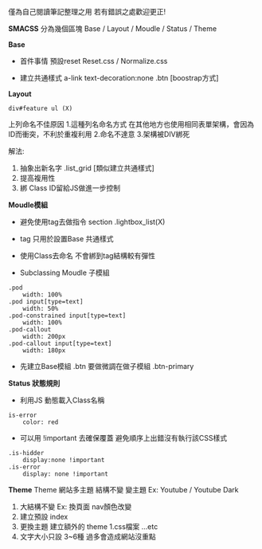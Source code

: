 僅為自己閱讀筆記整理之用 若有錯誤之處歡迎更正!

**SMACSS**
分為幾個區塊 Base / Layout / Moudle / Status / Theme

**Base**
* 首件事情  預設reset
  Reset.css / Normalize.css
  
* 建立共通樣式
  a-link   text-decoration:none
  .btn  [boostrap方式]

**Layout**
```
div#feature ul (X)
```
上列命名不佳原因
1.這種列名命名方式 
在其他地方也使用相同表單架構，會因為ID而衝突，不利於重複利用
2.命名不達意
3.架構被DIV綁死

解法:
1. 抽象出新名字 .list_grid [類似建立共通樣式]
2. 提高複用性
3. 綁 Class  ID留給JS做進一步控制

**Moudle模組**
* 避免使用tag去做指令  section .lightbox_list(X)
* tag 只用於設置Base 共通樣式
* 使用Class去命名 不會綁到tag結構較有彈性

* Subclassing Moudle 子模組
```
.pod
    width: 100%
.pod input[type=text]
    width: 50%
.pod-constrained input[type=text]
    width: 100%
.pod-callout
    width: 200px
.pod-callout input[type=text]
    width: 180px
```
* 先建立Base模組 .btn 要做微調在做子模組 .btn-primary


**Status 狀態規則**
* 利用JS 動態載入Class名稱
```
is-error 
    color: red
``` 
* 可以用 !important 去確保覆蓋 避免順序上出錯沒有執行該CSS樣式
```
.is-hidder
    display:none !important
.is-error
    display: none !important
```


**Theme**
Theme 網站多主題 結構不變 變主題 
Ex: Youtube / Youtube Dark
1.	大結構不變 Ex: 換頁面 nav顏色改變
2.	建立預設 index
3.	更換主題 建立額外的 theme 1.css檔案 …etc
4.	文字大小只設 3~6種  過多會造成網站沒重點
